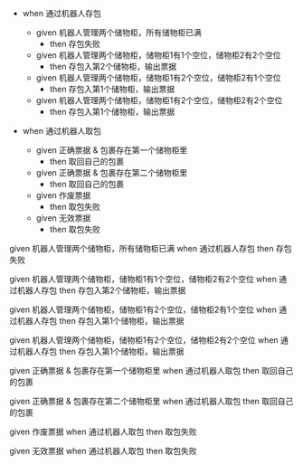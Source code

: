 * when 通过机器人存包
    * given 机器人管理两个储物柜，所有储物柜已满
        * then 存包失败
    * given 机器人管理两个储物柜，储物柜1有1个空位，储物柜2有2个空位
        * then 存包入第2个储物柜，输出票据
    * given 机器人管理两个储物柜，储物柜1有2个空位，储物柜2有1个空位
        * then 存包入第1个储物柜，输出票据
    * given 机器人管理两个储物柜，储物柜1有2个空位，储物柜2有2个空位
        * then 存包入第1个储物柜，输出票据

* when 通过机器人取包
    * given 正确票据 & 包裹存在第一个储物柜里
        * then 取回自己的包裹
    * given 正确票据 & 包裹存在第二个储物柜里
        * then 取回自己的包裹
    * given 作废票据
        * then 取包失败
    * given 无效票据
        * then 取包失败



given 机器人管理两个储物柜，所有储物柜已满 when 通过机器人存包 then 存包失败

given 机器人管理两个储物柜，储物柜1有1个空位，储物柜2有2个空位 when 通过机器人存包 then 存包入第2个储物柜，输出票据

given 机器人管理两个储物柜，储物柜1有2个空位，储物柜2有1个空位 when 通过机器人存包 then 存包入第1个储物柜，输出票据

given 机器人管理两个储物柜，储物柜1有2个空位，储物柜2有2个空位 when 通过机器人存包 then 存包入第1个储物柜，输出票据


given 正确票据 & 包裹存在第一个储物柜里 when 通过机器人取包 then 取回自己的包裹

given 正确票据 & 包裹存在第二个储物柜里 when 通过机器人取包 then 取回自己的包裹

given 作废票据 when 通过机器人取包 then 取包失败

given 无效票据 when 通过机器人取包 then 取包失败

